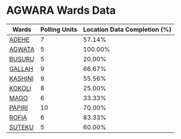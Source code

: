 
# AGWARA Wards Data

| Wards | Polling Units | Location Data Completion (%) |
| ---- | ----- | ------- |
| [ADEHE](./wards/17000-adehe) | 7 | 57.14% |
| [AGWATA](./wards/17001-agwata) | 5 | 100.00% |
| [BUSURU](./wards/17002-busuru) | 5 | 20.00% |
| [GALLAH](./wards/17003-gallah) | 9 | 66.67% |
| [KASHINI](./wards/17004-kashini) | 9 | 55.56% |
| [KOKOLI](./wards/17005-kokoli) | 8 | 25.00% |
| [MAGO](./wards/17006-mago) | 6 | 33.33% |
| [PAPIRI](./wards/17007-papiri) | 10 | 70.00% |
| [ROFIA](./wards/17008-rofia) | 6 | 83.33% |
| [SUTEKU](./wards/17009-suteku) | 5 | 60.00% |




